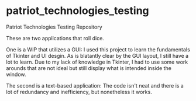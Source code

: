 # patriot_technologies_testing
Patriot Technologies Testing Repository

These are two applications that roll dice.

One is a WIP that utilizes a GUI:
I used this project to learn the fundamentals of Tkinter and UI desgin. As is blatantly clear by the GUI layout, I still have a lot to learn.
Due to my lack of knowledge in Tkinter, I had to use some work arounds that are not ideal but still display what is intended inside the window.

The second is a text-based application:
The code isn't neat and there is a lot of redundancy and inefficiency, but nonetheless it works.
